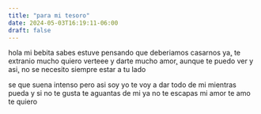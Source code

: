 ```yaml
---
title: "para mi tesoro"
date: 2024-05-03T16:19:11-06:00
draft: false
---
```


hola mi bebita sabes estuve pensando que deberiamos casarnos ya[,](https://ancordss.github.io/lizie/nop/) te extranio mucho
quiero verteee y darte mucho amor[,](https://ancordss.github.io/lizie/4/) aunque te puedo ver y asi[,](https://open.spotify.com/track/34gCuhDGsG4bRPIf9bb02f?si=a9907d5347b1478a) no se necesito siempre estar 
a tu lado

se que suena intenso pero asi soy yo te voy a dar todo de mi mientras pueda y si no te gusta te aguantas de mi ya no te escapas mi amor
te amo te quiero
